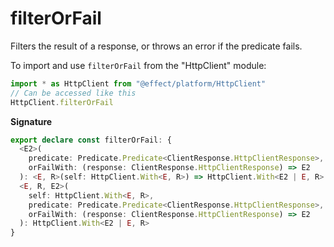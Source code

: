 # filterOrFail

Filters the result of a response, or throws an error if the predicate fails.

To import and use `filterOrFail` from the "HttpClient" module:

```ts
import * as HttpClient from "@effect/platform/HttpClient"
// Can be accessed like this
HttpClient.filterOrFail
```

**Signature**

```ts
export declare const filterOrFail: {
  <E2>(
    predicate: Predicate.Predicate<ClientResponse.HttpClientResponse>,
    orFailWith: (response: ClientResponse.HttpClientResponse) => E2
  ): <E, R>(self: HttpClient.With<E, R>) => HttpClient.With<E2 | E, R>
  <E, R, E2>(
    self: HttpClient.With<E, R>,
    predicate: Predicate.Predicate<ClientResponse.HttpClientResponse>,
    orFailWith: (response: ClientResponse.HttpClientResponse) => E2
  ): HttpClient.With<E2 | E, R>
}
```
